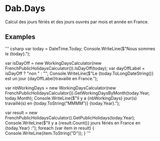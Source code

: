 # Dab.Days

Calcul des jours fériés et des jours ouvrés par mois et année en France.

## Examples

''' csharp
 var today = DateTime.Today;
 Console.WriteLine($"Nous sommes le {today}.");

 var isDayOff = new WorkingDaysCalculator(new FrenchPublicHolidaysCalculator()).IsDayOff(today);
 var dayOffLabel = isDayOff ? "non " : "";
 Console.WriteLine($"Le {today.ToLongDateString()} est un jour {dayOffLabel}travaillé en France.");

 var nbWorkingDays = new WorkingDaysCalculator(new FrenchPublicHolidaysCalculator()).GetWorkingDaysByMonth(today.Year, today.Month);
 Console.WriteLine($"Il y a {nbWorkingDays} jour(s) travaillé(s) en {today.ToString("MMMM")} {today.Year}.");

 var result = new FrenchPublicHolidaysCalculator().GetPublicHolidays(today.Year);
 Console.WriteLine($"Il y a {result.Count()} jours fériés en France en {today.Year} :");
 foreach (var item in result)
 {
     Console.WriteLine(item.ToString("D"));
 }
'''
